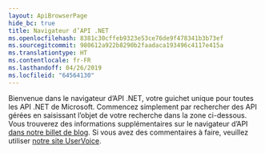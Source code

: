 ```yaml
---
layout: ApiBrowserPage
hide_bc: true
title: Navigateur d’API .NET
ms.openlocfilehash: 8381c30cffeb9323e53ce76de9f478341b3b73ef
ms.sourcegitcommit: 980612a922b8290b2faadaca193496c4117e415a
ms.translationtype: HT
ms.contentlocale: fr-FR
ms.lasthandoff: 04/26/2019
ms.locfileid: "64564130"
---
```

Bienvenue dans le navigateur d’API .NET, votre guichet unique pour toutes les API .NET de Microsoft. Commencez simplement par rechercher des API gérées en saisissant l’objet de votre recherche dans la zone ci-dessous. Vous trouverez des informations supplémentaires sur le navigateur d’API [dans notre billet de blog](https://aka.ms/apibrowser). Si vous avez des commentaires à faire, veuillez utiliser [notre site UserVoice](https://aka.ms/apibrowserfeedback).